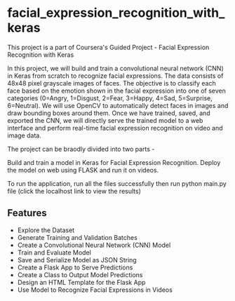 # facial_expression_recognition_with_keras

This project is a part of Coursera's Guided Project - Facial Expression Recognition with Keras

In this project, we will build and train a convolutional neural network (CNN) in Keras from scratch to recognize facial expressions. The data consists of 48x48 pixel grayscale images of faces. The objective is to classify each face based on the emotion shown in the facial expression into one of seven categories (0=Angry, 1=Disgust, 2=Fear, 3=Happy, 4=Sad, 5=Surprise, 6=Neutral). We will use OpenCV to automatically detect faces in images and draw bounding boxes around them. Once we have trained, saved, and exported the CNN, we will directly serve the trained model to a web interface and perform real-time facial expression recognition on video and image data.

The project can be braodly divided into two parts -

Build and train a model in Keras for Facial Expression Recognition.
Deploy the model on web using FLASK and run it on videos.

To run the application, run all the files successfully then run python main.py file (click the localhost link to view the results)

## Features
- Explore the Dataset
- Generate Training and Validation Batches
- Create a Convolutional Neural Network (CNN) Model
- Train and Evaluate Model
- Save and Serialize Model as JSON String
- Create a Flask App to Serve Predictions
- Create a Class to Output Model Predictions
- Design an HTML Template for the Flask App
- Use Model to Recognize Facial Expressions in Videos
